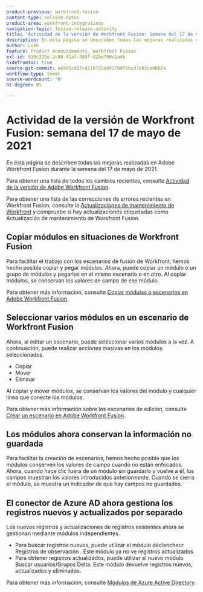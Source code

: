 ```yaml
---
product-previous: workfront-fusion
content-type: release-notes
product-area: workfront-integrations
navigation-topic: fusion-release-activity
title: 'Actividad de la versión de Workfront Fusion: Semana del 17 de mayo de 2021'
description: En esta página se describen todas las mejoras realizadas en Adobe Workfront Fusion durante la semana del 17 de mayo de 2021.
author: Luke
feature: Product Announcements, Workfront Fusion
exl-id: 930c335e-2c88-41af-983f-82be790c1a4b
hidefromtoc: true
source-git-commit: e6995cd57c4210725d49379df5bcd7e93ce4b02a
workflow-type: tm+mt
source-wordcount: '0'
ht-degree: 0%

---
```


# Actividad de la versión de Workfront Fusion: semana del 17 de mayo de 2021

En esta página se describen todas las mejoras realizadas en Adobe Workfront Fusion durante la semana del 17 de mayo de 2021.

Para obtener una lista de todos los cambios recientes, consulte [Actividad de la versión de Adobe Workfront Fusion](../../../product-announcements/product-releases/fusion-release-activity/fusion-release-activity.md).

Para obtener una lista de las correcciones de errores recientes en Workfront Fusion, consulte la [Actualizaciones de mantenimiento de Workfront](https://experienceleague.adobe.com/docs/workfront-known-issues/releases/current-updates.html) y compruebe si hay actualizaciones etiquetadas como Actualización de mantenimiento de Workfront Fusion.

## Copiar módulos en situaciones de Workfront Fusion

Para facilitar el trabajo con los escenarios de fusión de Workfront, hemos hecho posible copiar y pegar módulos. Ahora, puede copiar un módulo o un grupo de módulos y pegarlos en el mismo escenario o en otro. Al copiar módulos, se conservan los valores de campo de ese módulo.

Para obtener más información, consulte [Copiar módulos o escenarios en Adobe Workfront Fusion](../../../workfront-fusion/scenarios/copy-modules-or-scenarios.md).

## Seleccionar varios módulos en un escenario de Workfront Fusion

Ahora, al editar un escenario, puede seleccionar varios módulos a la vez. A continuación, puede realizar acciones masivas en los módulos seleccionados.

* Copiar
* Mover
* Eliminar

Al copiar y mover módulos, se conservan los valores del módulo y cualquier línea que conecte los módulos.

Para obtener más información sobre los escenarios de edición, consulte [Crear un escenario en Adobe Workfront Fusion](../../../workfront-fusion/scenarios/create-a-scenario.md).

## Los módulos ahora conservan la información no guardada

Para facilitar la creación de escenarios, hemos hecho posible que los módulos conserven los valores de campo cuando no están enfocados. Ahora, cuando hace clic fuera de un módulo sin guardarlo y vuelve a él, los campos muestran los valores introducidos anteriormente. Cuando se cierra el módulo, se muestra un indicador de que hay campos no guardados.

## El conector de Azure AD ahora gestiona los registros nuevos y actualizados por separado

Los nuevos registros y actualizaciones de registros existentes ahora se gestionan mediante módulos independientes.

* Para buscar registros nuevos, puede utilizar el módulo déclencheur Registros de observación . Este módulo ya no ve registros actualizados.
* Para obtener registros actualizados, puede utilizar el nuevo módulo Buscar usuarios/Grupos Delta. Este módulo devuelve registros nuevos, actualizados y eliminados.

Para obtener más información, consulte [Módulos de Azure Active Directory](../../../workfront-fusion/apps-and-their-modules/azure-ad-modules.md).
